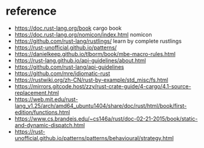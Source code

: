 # reference

- https://doc.rust-lang.org/book cargo book
- https://doc.rust-lang.org/nomicon/index.html nomicon
- https://github.com/rust-lang/rustlings/ learn by complete rustlings
- https://rust-unofficial.github.io/patterns/
- https://danielkeep.github.io/tlborm/book/mbe-macro-rules.html
- https://rust-lang.github.io/api-guidelines/about.html
- https://github.com/rust-lang/api-guidelines
- https://github.com/mre/idiomatic-rust
- https://rustwiki.org/zh-CN/rust-by-example/std_misc/fs.html
- https://mirrors.gitcode.host/zzy/rust-crate-guide/4-cargo/4.1-source-replacement.html
- https://web.mit.edu/rust-lang_v1.25/arch/amd64_ubuntu1404/share/doc/rust/html/book/first-edition/functions.html
- https://www.cs.brandeis.edu/~cs146a/rust/doc-02-21-2015/book/static-and-dynamic-dispatch.html
- https://rust-unofficial.github.io/patterns/patterns/behavioural/strategy.html
